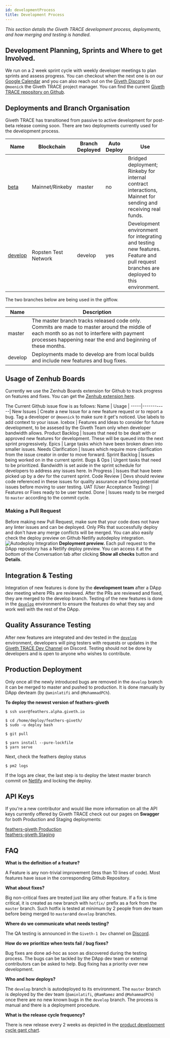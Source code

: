 ```yaml
---
id: developmentProcess
title: Development Process
---
```


*This section details the Giveth TRACE development process, deployments, and how merging and testing is handled.*

## Development Planning, Sprints and Where to get Involved.
We run on a 2 week sprint cycle with weekly developer meetings to plan sprints and assess progress. You can checkout when the next one is on our [Google Calendar](https://calendar.google.com/calendar/embed?src=givethdotio%40gmail.com) and you can also reach out on the [Giveth Discord](https://discord.gg/XhN7eGmcCK) to `@moenick` the Giveth TRACE project manager. You can find the current [Giveth TRACE repository on Github](https://github.com/Giveth/giveth-dapp).

## Deployments and Branch Organisation
Giveth TRACE has transitioned from passive to active development for post-beta release coming soon. There are two deployments currently used for the development process.

Name | Blockchain | Branch Deployed | Auto Deploy | Use |
-----|------------|-----------------|-------------|-----|
[beta](https://beta.giveth.io) | Mainnet/Rinkeby | master | no | Bridged deployment; Rinkeby for internal contract interactions, Mainnet for sending and receiving real funds.
[develop](https://develop.giveth.io) | Ropsten Test Network | develop | yes | Development environment for integrating and testing new features. Feature and pull request branches are deployed to this environment.

The two branches below  are being used in the gitflow.

Name | Description |
-----|------------|
master | The master branch tracks released code only. Commits are made to master around the middle of each month so as not to interfere with payment processes happening near the end and beginning of these months.
develop | Deployments made to develop are from local builds and include new features and bug fixes.

## Usage of Zenhub Boards
Currently we use the Zenhub Boards extension for Github to track progress on features and fixes. You can get the [Zenhub extension here](https://www.zenhub.com/extension).

The Current Github issue flow is as follows:
Name | Usage |
-----|------------|
New Issues | Create a new Issue for a new feature request or to report a bug. Tag a developer or `@moenick` to make sure it get's noticed. Use labels to add context to your issue.
Icebox | Features and Ideas to consider for future development, to be assesed by the Giveth Team only when developer bandwidth allows.
Product Backlog | Issues that need to be dealt with or approved new features for development. These will be queued into the next sprint progressively.
Epics | Large tasks which have been broken down into smaller issues.
Needs Clarification | Issues which require more clarification from the issue creator in order to move forward.
Sprint Backlog | Issues being worked on in the current sprint.
Bugs & Ops | Urgent tasks that need to be prioritized. Bandwidth is set aside in the sprint schedule for developers to address any issues here.
In Progress | Issues that have been picked up by a dev for the current sprint.
Code Review | Devs should review code referenced in these issues for quality assurance and fixing potential issues before moving to user testing.
UAT (User Acceptance Testing) | Features or Fixes ready to be user tested.
Done | Issues ready to be merged to `master` according to the commit cycle.


### Making a Pull Request
Before making new Pull Request, make sure that your code does not have any linter issues and can be deployed. Only PRs that successfully deploy and don't have any merge conflicts will be merged. You can also easily check the deploy preview on Github Netlify autodeploy integration.
![Autodeploy Integration](https://d33wubrfki0l68.cloudfront.net/cfa6124f4e0bf556de850f40e97c6b4cc66231f9/d42f0/images/product-development/deploy-preview.png)
**Deployment preview.** Each pull request to the DApp repository has a Netlify deploy preview. You can access it at the bottom of the Conversation tab after clicking **Show all checks** button and **Details**.

## Integration & Testing
Integration of new features is done by the **development team** after a DApp dev meeting where PRs are reviewed. After the PRs are reviewed and fixed, they are merged to the develop branch. Testing of the new features is done in the [`develop`](https://develop.giveth.io) environment to ensure the features do what they say and work well with the rest of the DApp.

## Quality Assurance Testing
After new features are integrated and dev tested in the [`develop`](https://develop.giveth.io) environment, developers will ping testers with requests or updates in the [Giveth TRACE Dev Channel](https://discord.gg/79uUbyVCtE) on Discord. Testing should not be done by developers and is open to anyone who wishes to contribute.

## Production Deployment
Only once all the newly introduced bugs are removed in the `develop` branch it can be merged to master and pushed to production. It is done manually by DApp devteam (by `@aminlatifi` and `@MohammadPCh`).

**To deploy the newest version of feathers-giveth**
```
$ ssh user@feathers.alpha.giveth.io

$ cd /home/deploy/feathers-giveth/
$ sudo -u deploy bash

$ git pull

$ yarn install --pure-lockfile
$ yarn serve
```

Next, check the feathers deploy status
```
$ pm2 logs
```

If the logs are clear, the last step is to deploy the latest master branch commit on [Netlify](http://netlify.com/) and locking the deploy.

## API Keys
If you're a new contributor and would like more information on all the API keys currently offered by Giveth TRACE check out our pages on **Swagger** for both Production and Staging deployments:

[feathers-giveth Production](https://feathers.beta.giveth.io/docs/?url=/docs#/)  
[feathers-giveth Staging](https://feathers.develop.giveth.io/docs)


## FAQ

 **What is the definition of a feature?**

A Feature is any non-trivial improvement (less than 10 lines of code). Most features have issue in the corresponding Github Repository.

 **What about fixes?**

 Big non-critical fixes are treated just like any other feature. If a fix is time critical, it is created as new branch with `hotfix/` prefix as a fork from the `master` branch. Such hotfix is tested at minimum by 2 people from dev team before being merged to `master`and `develop` branches.

 **Where do we communicate what needs testing?**

The QA testing is announced in the `Giveth-1 Dev` channel on [Discord](https://discord.gg/79uUbyVCtE).

**How do we prioritize when tests fail / bug fixes?**

Bug fixes are done ad-hoc as soon as discovered during the testing process. The bugs can be tackled by the DApp dev team or external contributors can be asked to help. Bug fixing has a priority over new development.

**Who and how deploys?**

The `develop` branch is autodeployed to its environment. The `master` branch is deployed by the dev team (`@aminlatifi`, `@RamRamez` and `@MohammadPCh`) once there are no new known bugs in the `develop` branch. The process is manual and there is a deployment procedure.

**What is the release cycle frequency?**

 There is new release every 2 weeks as depicted in the [product development cycle gant chart](#product-development-testing-fig-release).
